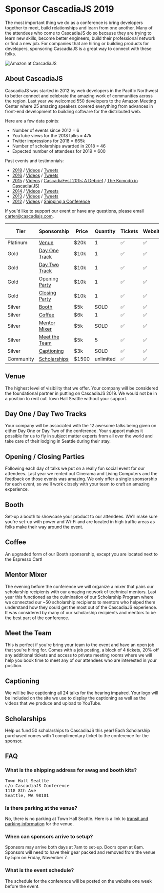 # Sponsor CascadiaJS 2019

The most important thing we do as a conference is bring developers together to meet, build relationships and learn from one another. Many of the attendees who come to CascadiaJS do so because they are trying to learn new skills, become better engineers, build their professional network or find a new job. For companies that are hiring or building products for developers, sponsoring CascadiaJS is a great way to connect with these folks.

![Amazon at CascadiaJS](https://pbs.twimg.com/media/DtM87aIU0AMyD94.jpg:large)

## About CascadiaJS

CascadiaJS was started in 2012 by web developers in the Pacific Northwest to better connect and celebrate the amazing work of communities across the region. Last year we welcomed 550 developers to the Amazon Meeting Center where 25 amazing speakers covered everything from advances in front-end development to building software for the distributed web.

Here are a few data points:

* Number of events since 2012 = 6
* YouTube views for the 2018 talks =  47k
* Twitter impressions for 2018 = 665k
* Number of scholarships awarded in 2018 = 46
* Expected number of attendees for 2019 = 600

Past events and testimonials: 
* [2018](https://2018.cascadiajs.com/) / [Videos](https://www.youtube.com/playlist?list=PL37ZVnwpeshHipbzU5EyjRkem3U5OVWxm) / [Tweets](https://twitter.com/search?q=cascadiajs%20OR%20%23cjs18%20since%3A2018-10-01%20until%3A2018-12-01&src=typd)
* [2016](https://2016.cascadiafest.org/) / [Videos](https://www.youtube.com/playlist?list=PLLiioAbFTbKNKyP1m4dmW_xu9byJOPMHe) / [Tweets](https://twitter.com/search?q=%23cascadiafest%20OR%20cascadiajs%20since%3A2016-04-01%20until%3A2016-08-01&src=typd)
* [2015](https://2015.cascadiajs.com/) / [Videos](https://www.youtube.com/playlist?list=PLLiioAbFTbKNpjG_yNpNfhAmQ9KsxFzX7) / [CascadiaFest 2015: A Debrief](http://www.apptentive.com/blog/cascadiafest-2015-a-debrief/) / [The Komodo in Cascadia(JS)](http://komodoide.com/blog/the-komodo-in-cascadia/)
* [2014](https://2014.cascadiajs.com/) / [Videos](https://www.youtube.com/playlist?list=PLLiioAbFTbKMoXtKtyj_3eCfzD-eT05gl) / [Tweets](https://twitter.com/search?q=cascadiajs%20OR%20%23cjs14%20since%3A2014-01-01%20until%3A2014-12-01&src=typd)
* [2013](https://2013.cascadiajs.com/) / [Videos](https://www.youtube.com/playlist?list=PLLiioAbFTbKP9CxF9Fu4_NQteU_v9wkA3) / [Tweets](https://twitter.com/search?q=cascadiajs%20OR%20%23cjs13%20since%3A2013-01-01%20until%3A2013-12-01&src=typd)
* [2012](https://2012.cascadiajs.com/) / [Videos](https://www.youtube.com/playlist?list=PLLiioAbFTbKMtmUbLWDzpUzayRLC5s2NZ) / [Shipping a Conference](https://www.twilio.com/blog/2012/11/shipping-a-conference-cascadiajs.html)


If you'd like to support our event or have any questions, please email carter@cascadiajs.com.

<table id="sponsorships">
  <thead>
    <tr>
      <th class="tierCol">Tier</th>
      <th>Sponsorship</th>
      <th>Price</th>
      <th class="qCol">Quantity</th>
      <th><span class="check">Tickets</span></th>
      <th><span class="check">Website</span></th>
      <th><span class="check">Tweets</span></th>
      <th><span class="check">Videos</span></th>
      <th><span class="check">Booth</span></th>
      <th><span class="check">Job Posting</span></th>
      <th><span class="check">Meeting Space</span></th>
      <th><span class="check">Email Copy</span></th>
      <th><span class="check">On Stage</span></th>
    </tr>
  </thead>
  <tbody>
    <tr>
      <td class="tierCol">Platinum</td>
      <td><i class="fas fa-university"></i> <a href="#venue">Venue</a></td>
      <td>$20k</td>
      <td class="qCol">1</td>
      <td>✅</td>
      <td>✅</td>
      <td>✅</td>
      <td>✅</td>
      <td>✅</td>
      <td>✅</td>
      <td>✅</td>
      <td>✅</td>
      <td>✅</td>
    </tr>
    <tr>
      <td class="tierCol">Gold</td>
      <td><i class="fas fa-users-class"></i> <a href="#track">Day One Track</a></td>
      <td>$10k</td>
      <td class="qCol">1</td>
      <td>✅</td>
      <td>✅</td>
      <td>✅</td>
      <td>✅</td>
      <td>✅</td>
      <td>✅</td>
      <td>✅</td>
      <td>✅</td>
      <td>✅</td>
    </tr>
    <tr>
      <td class="tierCol">Gold</td>
      <td><i class="fas fa-users-class"></i> <a href="#track">Day Two Track</a></td>
      <td>$10k</td>
      <td class="qCol">1</td>
      <td>✅</td>
      <td>✅</td>
      <td>✅</td>
      <td>✅</td>
      <td>✅</td>
      <td>✅</td>
      <td>✅</td>
      <td>✅</td>
      <td>✅</td>
    </tr>
    <tr>
      <td class="tierCol">Gold</td>
      <td><i class="fas fa-gamepad"></i> <a href="#party">Opening Party</a></td>
      <td>$10k</td>
      <td class="qCol">1</td>
      <td>✅</td>
      <td>✅</td>
      <td>✅</td>
      <td></td>
      <td>✅</td>
      <td>✅</td>
      <td>✅</td>
      <td>✅</td>
      <td>✅</td>
    </tr>
    <tr>
      <td class="tierCol">Gold</td>
      <td><i class="fas fa-gamepad"></i> <a href="#party">Closing Party</a></td>
      <td>$10k</td>
      <td class="qCol">1</td>
      <td>✅</td>
      <td>✅</td>
      <td>✅</td>
      <td></td>
      <td>✅</td>
      <td>✅</td>
      <td>✅</td>
      <td>✅</td>
      <td>✅</td>
    </tr>
    <tr>
      <td class="tierCol">Silver</td>
      <td><i class="fas fa-tshirt"></i> <a href="#booth">Booth</a></td>
      <td>$5k</td>
      <td class="qCol">SOLD</td>
      <td>✅</td>
      <td>✅</td>
      <td>✅</td>
      <td></td>
      <td>✅</td>
      <td></td>
      <td></td>
      <td></td>
      <td></td>
    </tr>
    <tr>
      <td class="tierCol">Silver</td>
      <td><i class="fas fa-coffee-togo"></i> <a href="#coffee">Coffee</a></td>
      <td>$6k</td>
      <td class="qCol">1</td>
      <td>✅</td>
      <td>✅</td>
      <td>✅</td>
      <td></td>
      <td>✅</td>
      <td></td>
      <td></td>
      <td></td>
      <td></td>
    </tr>
    <tr>
      <td class="tierCol">Silver</td>
      <td><i class="fas fa-user-graduate"></i> <a href="#mixer">Mentor Mixer</a></td>
      <td>$5k</td>
      <td class="qCol">SOLD</td>
      <td>✅</td>
      <td>✅</td>
      <td>✅</td>
      <td></td>
      <td></td>
      <td></td>
      <td></td>
      <td></td>
      <td></td>
    </tr>
    <tr>
      <td class="tierCol">Silver</td>
      <td><i class="fas fa-handshake"></i> <a href="#team">Meet the Team</a></td>
      <td>$5k</td>
      <td class="qCol">5</td>
      <td>✅</td>
      <td>✅</td>
      <td>✅</td>
      <td></td>
      <td></td>
      <td>✅</td>
      <td>✅</td>
      <td></td>
      <td></td>
    </tr>
    <tr>
      <td class="tierCol">Silver</td>
      <td><i class="fas fa-closed-captioning"></i> <a href="#captions">Captioning</a></td>
      <td>$3k</td>
      <td class="qCol">SOLD</td>
      <td>✅</td>
      <td>✅</td>
      <td>✅</td>
      <td></td>
      <td></td>
      <td></td>
      <td></td>
      <td></td>
      <td></td>
    </tr>
    <tr>
      <td class="tierCol">Community</td>
      <td><i class="fas fa-hand-holding-heart"></i> <a href="#scholarships">Scholarships</a></td>
      <td>$1500</td>
      <td class="qCol">unlimited</td>
      <td>✅</td>
      <td>✅</td>
      <td>✅</td>
      <td></td>
      <td></td>
      <td></td>
      <td></td>
      <td></td>
      <td></td>
    </tr>
  </tbody>
</table>


<h2 id="venue"><i class="fas fa-university"></i> Venue</h2>

The highest level of visibility that we offer. Your company will be considered the
foundational partner in putting on CascadiaJS 2019. We would not be in a position to rent
out Town Hall Seattle without your support.

<h2 id="track"><i class="fas fa-users-class"></i> Day One / Day Two Tracks</h2>

Your company will be associated with the 12 awesome talks being given on either Day One
or Day Two of the conference. Your support makes it possible for us to fly in subject
matter experts from all over the world and take care of their lodging in Seattle during their
stay. 

<h2 id="party"><i class="fas fa-gamepad"></i> Opening / Closing Parties</h2>

Following each day of talks we put on a really fun social event for our attendees. Last year we rented out Cinerama and Living Computers and the feedback on those events was amazing. We only offer a single sponsorship for each event, so we'll work closely with your team to craft an amazing experience.

<h2 id="booth"><i class="fas fa-tshirt"></i> Booth</h2>

Set-up a booth to showcase your product to our attendees. We'll make sure you're set-up with
power and Wi-Fi and are located in high traffic areas as folks make their way around the
event.  

<h2 id="coffee"><i class="fas fa-coffee-togo"></i> Coffee</h2>

An upgraded form of our Booth sponsorship, except you are located next to the Espresso Cart!

<h2 id="mixer"><i class="fas fa-user-graduate"></i> Mentor Mixer</h2>

The evening before the conference we will organize a mixer that pairs our scholarship recipients with our amazing network of technical mentors. Last year this functioned as the culmination of our Scholarship Program where we connected our ~50 scholarship recipients to mentors who helped them understand how they could get the most out of the CascadiaJS experience. It was considered by many of our scholarship recipients and mentors to be the best part of the conference.

<h2 id="team"><i class="fas fa-handshake"></i> Meet the Team</h2>

This is perfect if you're bring your team to the event and have an open job that you're hiring for. Comes with a job posting, a block of 4 tickets, 20% off any additional tickets and access to private meeting rooms where we will help you book time to meet any of our attendees who are interested in your position.

<h2 id="captions"><i class="fas fa-closed-captioning"></i> Captioning</h2>

We will be live captioning all 24 talks for the hearing impaired. Your logo will be included on the site we use to display the captioning as well as the videos that we produce and upload to YouTube. 

<h2 id="scholarships"><i class="fas fa-hand-holding-heart"></i> Scholarships</h2>

Help us fund 50 scholarships to CascadiaJS this year! Each Scholarship purchased comes with 1 complimentary ticket to the conference for the sponsor.

<h2 id="faq">FAQ</h2>

<h3 id="shipping">What is the shipping address for swag and booth kits?</h3>

<pre>
Town Hall Seattle
c/o CascadiaJS Conference
1118 8th Ave
Seattle, WA 98101
</pre>

<h3 id="parking">Is there parking at the venue?</h3

No, there is no parking at Town Hall Seattle. Here is a link to [transit and parking information](https://townhallseattle.org/plan-your-visit/location-directions-parking/) for the venue.

<h3 id="setup">When can sponsors arrive to setup?</h3>

Sponsors may arrive both days at 7am to set-up. Doors open at 8am. Sponsors will need to have their gear packed and removed from the venue by 5pm on Friday, November 7.


<h3 id="schedule">What is the event schedule?</h3>

The schedule for the conference will be posted on the website one week before the event.